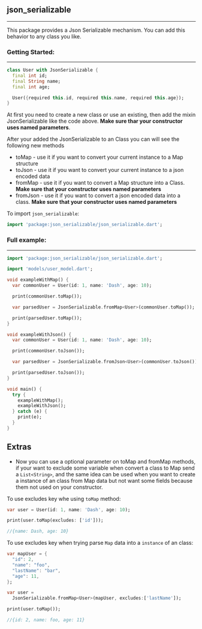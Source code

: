 ## json_serializable
--- 

This package provides a Json Serializable mechanism.
You can add this behavior to any class you like.

### Getting Started:
---

```dart
class User with JsonSerializable {
  final int id;
  final String name;
  final int age;

  User({required this.id, required this.name, required this.age});
}
```

At first you need to create a new class or use an existing, then
add the mixin JsonSerializable like the code above. 
**Make sure thar your constructor uses named parameters**.


After your added the JsonSerializable to an Class you can will see
the following new methods

- toMap - use it if you want to convert your current instance to a Map structure
- toJson - use it if you want to convert your current instance to a json encoded data
- fromMap - use it if you want to convert a Map structure into a Class. **Make sure that your constructor uses named parameters** 
- fromJson - use it if you want to convert a json encoded data into a class. **Make sure that your constructor uses named parameters** 

To import `json_serializable`:

```dart
import 'package:json_serializable/json_serializable.dart';
```

### Full example:
---

```dart
import 'package:json_serializable/json_serializable.dart';

import 'models/user_model.dart';

void exampleWithMap() {
  var commonUser = User(id: 1, name: 'Dash', age: 10);

  print(commonUser.toMap());

  var parsedUser = JsonSerializable.fromMap<User>(commonUser.toMap());

  print(parsedUser.toMap());
}

void exampleWithJson() {
  var commonUser = User(id: 1, name: 'Dash', age: 10);

  print(commonUser.toJson());

  var parsedUser = JsonSerializable.fromJson<User>(commonUser.toJson());

  print(parsedUser.toJson());
}

void main() {
  try {
    exampleWithMap();
    exampleWithJson();
  } catch (e) {
    print(e);
  }
}

```

## Extras

- Now you can use a optional parameter on toMap and fromMap methods, if your want to exclude some variable when convert a class to Map send a ```List<String>```, and the same idea can be used when you want to create a instance of an class from Map data but not want some fields because them not used on your constructor.

To use excludes key whe using `toMap` method:

```dart
var user = User(id: 1, name: 'Dash', age: 10);

print(user.toMap(excludes: ['id']));

//{name: Dash, age: 10}
```

To use excludes key when trying parse `Map` data into a `instance` of an class:

```dart
var mapUser = {
  "id": 2,
  "name": "foo",
  "lastName": "bar",
  "age": 11,
};

var user = 
  JsonSerializable.fromMap<User>(mapUser, excludes:['lastName']);

print(user.toMap());

//{id: 2, name: foo, age: 11}
```